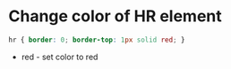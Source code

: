 # Change color of HR element

```css
hr { border: 0; border-top: 1px solid red; }
```

- red - set color to red
